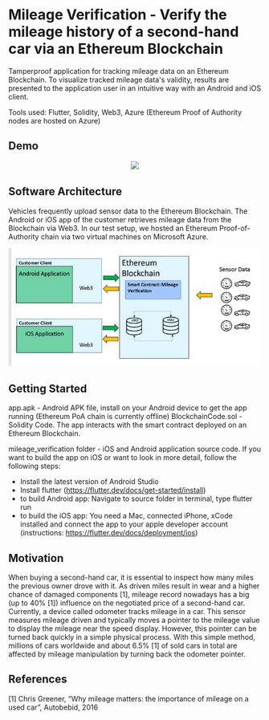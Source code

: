 # Mileage Verification - Verify the mileage history of a second-hand car via an Ethereum Blockchain  

Tamperproof application for tracking mileage data on an Ethereum Blockchain. To visualize tracked mileage data's validity, results are presented to the application user in an intuitive way with an Android and iOS client.

Tools used: Flutter, Solidity, Web3, Azure (Ethereum Proof of Authority nodes are hosted on Azure)

## Demo

<p align="center"><img src="media/Mileage-verification-process-flow.gif" width="300"\> </p>




## Software Architecture

Vehicles frequently upload sensor data to the Ethereum Blockchain. The Android or iOS app of the customer retrieves mileage data from the Blockchain via Web3. In our test setup, we hosted an Ethereum Proof-of-Authority chain via two virtual machines on Microsoft Azure.

<p align="center"><img src="media/sw architecture.jpg"\></p>

## Getting Started

app.apk - Android APK file, install on your Android device to get the app running (Ethereum PoA chain is currently offline)
BlockchainCode.sol - Solidity Code. The app interacts with the smart contract deployed on an Ethereum Blockchain.

mileage_verification folder - iOS and Android application source code. If you want to build the app on iOS or want to look in more detail, follow the following steps:

- Install the latest version of Android Studio
- Install flutter (https://flutter.dev/docs/get-started/install)
- to build Android app: Navigate to source folder in terminal, type flutter run
- to build the iOS app: You need a Mac, connected iPhone, xCode installed and connect the app to your apple developer account (instructions: https://flutter.dev/docs/deployment/ios)


## Motivation

When buying a second-hand car, it is essential to inspect how many miles the previous owner drove with it. As driven miles result in wear and a higher chance of damaged components [1], mileage record nowadays has a big (up to 40% [1]) influence on the negotiated price of a second-hand car. Currently, a device called odometer tracks mileage in a car. This sensor measures mileage driven and typically moves a pointer to the mileage value to display the mileage near the speed display. However, this pointer can be turned back quickly in a simple physical process. With this simple method, millions of cars worldwide and about 6.5% [1] of sold cars in total are affected by mileage manipulation by turning back the odometer pointer.

## References 
[1] Chris Greener, “Why mileage matters: the importance of mileage on a used car”, Autobebid, 2016
